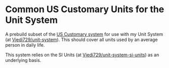 # Common US Customary Units for the Unit System
A prebuild subset of the  [US Customary system](https://en.wikipedia.org/wiki/United_States_customary_units) for use with my Unit System (at [Vjedi729/unit-system](https://github.com/Vjedi729/unit-system)). This should cover all units used by an average person in daily life.

This system relies on the SI Units (at [Vjedi729/unit-system-si-units](https://github.com/Vjedi729/unit-system-SI-units)) as an underlying basis.